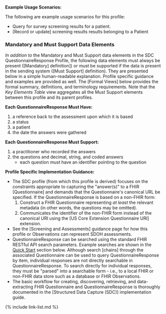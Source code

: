 
**Example Usage Scenarios:**

The following are example usage scenarios for this profile:

-   Query for survey screening results for a patient.
-  [Record or update] screening results results belonging to a Patient

### Mandatory and Must Support Data Elements

*In addition to* the Mandatory and Must Support data elements in the SDC QuestionnaireResponse Profile, the following data elements must always be present ([Mandatory] definition]) or must be supported if the data is present in the sending system ([Must Support] definition). They are presented below in a simple human-readable explanation. Profile specific guidance and examples are provided as well. The [Formal Views] below provides the formal summary, definitions, and terminology requirements. Note that the *Key Elements Table* view aggregates all the Must Support elements between this profile and its parent profiles.

**Each QuestionnaireResponse Must Have:**

1. a reference back to the assessment upon which it is based
1. a status
1. a patient
1. the date the answers were gathered

**Each QuestionnaireResponse Must Support:**

<!-- 1. a tag to indicate context like SDOH -->
1. a practitioner who recorded the answers
3. the questions and decimal, string, and coded answers
   - each question must have an identifier pointing to the question

**Profile Specific Implementation Guidance:**

- The SDC profile (from which this profile is derived) focuses on the constraints appropriate to capturing the "answer(s)" to a FHIR [Questionnaire] and demands that the Questionnaire's canonical URL be specified. If the QuestionnaireResponse is based on a non-FHIR form:
  1. Construct a FHIR Questionnaire representing *at least* the relevant metadata (in other words, the questions may be omitted).
  1. Communicates the identifier of the non-FHIR form instead of the canonical URI using the [US Core Extension Questionnaire URI] extension.
- See the [Screening and Assessments] guidance page for how this profile or Observations can represent SDOH assessments.
- QuestionnaireResponse can be searched using the standard FHIR RESTful API search parameters. Example searches are shown in the [Quick Start](#notes) section below. Although search [chains] through the associated Questionnaire can be used to query QuestionnaireResponse by item, individual responses are not directly searchable in QuestionnaireResponse. To search directly for individual responses, they must be "parsed" into a searchable form - i.e., to a local FHIR or non-FHIR data store such as a database or FHIR Observations.
- The basic workflow for creating, discovering, retrieving, and data-extracting FHIR Questionnaire and QuestionnaireResponse is thoroughly documented in the [Structured Data Capture (SDC)] implementation guide.


{% include link-list.md %}
